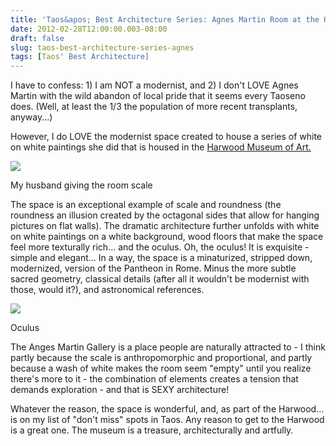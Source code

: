 ```yaml
---
title: 'Taos&apos; Best Architecture Series: Agnes Martin Room at the HarwoodMuseum'
date: 2012-02-28T12:00:00.003-08:00
draft: false
slug: taos-best-architecture-series-agnes
tags: [Taos' Best Architecture]
---
```


I have to confess: 1) I am NOT a modernist, and 2) I don't LOVE Agnes Martin with the wild abandon of local pride that it seems every Taoseno does. (Well, at least the 1/3 the population of more recent transplants, anyway...)  
  
However, I do LOVE the modernist space created to house a series of white on white paintings she did that is housed in the [Harwood Museum of Art.](http://www.harwoodmuseum.org/)  
  

![](/images/blog/legacy/IMG_0688+%28Medium%29.JPG)

My husband giving the room scale

The space is an exceptional example of scale and roundness (the roundness an illusion created by the octagonal sides that allow for hanging pictures on flat walls). The dramatic architecture further unfolds with white on white paintings on a white background, wood floors that make the space feel more texturally rich... and the oculus. Oh, the oculus! It is exquisite - simple and elegant... In a way, the space is a minaturized, stripped down, modernized, version of the Pantheon in Rome. Minus the more subtle sacred geometry, classical details (after all it wouldn't be modernist with those, would it?), and astronomical references.  
  

![](/images/blog/legacy/IMG_0689+%28Medium%29.JPG)

Oculus

The Anges Martin Gallery is a place people are naturally attracted to - I think partly because the scale is anthropomorphic and proportional, and partly because a wash of white makes the room seem "empty" until you realize there's more to it - the combination of elements creates a tension that demands exploration - and that is SEXY architecture!  
  
Whatever the reason, the space is wonderful, and, as part of the Harwood... is on my list of "don't miss" spots in Taos. Any reason to get to the Harwood is a great one. The museum is a treasure, architecturally and artfully.